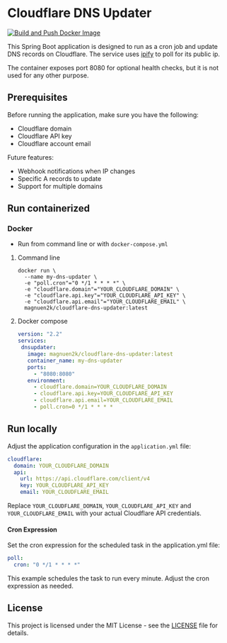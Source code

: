 # Cloudflare DNS Updater

[![Build and Push Docker Image](https://github.com/magnuen2k/cloudflare-dns-updater/actions/workflows/build-push.yml/badge.svg)](https://github.com/magnuen2k/cloudflare-dns-updater/actions/workflows/build-push.yml)

This Spring Boot application is designed to run as a cron job and update DNS records on Cloudflare.
The service uses [ipify](https://www.ipify.org/) to poll for its public ip.

The container exposes port 8080 for optional health checks, but it is not used for any other purpose.

## Prerequisites

Before running the application, make sure you have the following:

- Cloudflare domain
- Cloudflare API key
- Cloudflare account email

Future features:

- Webhook notifications when IP changes
- Specific A records to update
- Support for multiple domains

## Run containerized

### Docker

- Run from command line or with `docker-compose.yml`

1. Command line
    ```shell
    docker run \
      --name my-dns-updater \
      -e "poll.cron"="0 */1 * * * *" \
      -e "cloudflare.domain"="YOUR_CLOUDFLARE_DOMAIN" \
      -e "cloudflare.api.key"="YOUR_CLOUDFLARE_API_KEY" \
      -e "cloudflare.api.email"="YOUR_CLOUDFLARE_EMAIL" \
      magnuen2k/cloudflare-dns-updater:latest
    ```
2. Docker compose
     ```yaml
    version: "2.2"
    services:
      dnsupdater:
        image: magnuen2k/cloudflare-dns-updater:latest
        container_name: my-dns-updater
        ports:
          - "8080:8080"
        environment:
          - cloudflare.domain=YOUR_CLOUDFLARE_DOMAIN
          - cloudflare.api.key=YOUR_CLOUDFLARE_API_KEY
          - cloudflare.api.email=YOUR_CLOUDFLARE_EMAIL
          - poll.cron=0 */1 * * * *
      ```

## Run locally

Adjust the application configuration in the `application.yml` file:

```yaml
cloudflare:
  domain: YOUR_CLOUDFLARE_DOMAIN
  api:
    url: https://api.cloudflare.com/client/v4
    key: YOUR_CLOUDFLARE_API_KEY
    email: YOUR_CLOUDFLARE_EMAIL
```

Replace `YOUR_CLOUDFLARE_DOMAIN`, `YOUR_CLOUDFLARE_API_KEY` and `YOUR_CLOUDFLARE_EMAIL` with your actual Cloudflare API
credentials.

#### Cron Expression

Set the cron expression for the scheduled task in the application.yml file:

```yaml
poll:
  cron: "0 */1 * * * *"
```

This example schedules the task to run every minute. Adjust the cron expression as needed.

## License

This project is licensed under the MIT License - see the [LICENSE](https://opensource.org/license/mit/) file for
details.
